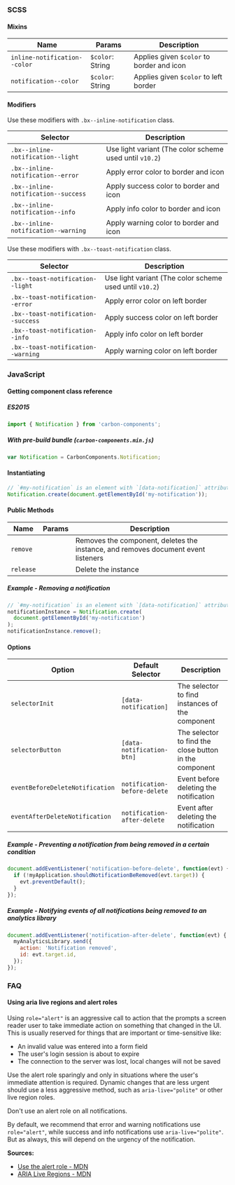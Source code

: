 ### SCSS

#### Mixins

| Name                         | Params           | Description                               |
| ---------------------------- | ---------------- | ----------------------------------------- |
| `inline-notification--color` | `$color`: String | Applies given `$color` to border and icon |
| `notification--color`        | `$color`: String | Applies given `$color` to left border     |

#### Modifiers

Use these modifiers with `.bx--inline-notification` class.

| Selector                            | Description                                             |
| ----------------------------------- | ------------------------------------------------------- |
| `.bx--inline-notification--light`   | Use light variant (The color scheme used until `v10.2`) |
| `.bx--inline-notification--error`   | Apply error color to border and icon                    |
| `.bx--inline-notification--success` | Apply success color to border and icon                  |
| `.bx--inline-notification--info`    | Apply info color to border and icon                     |
| `.bx--inline-notification--warning` | Apply warning color to border and icon                  |

Use these modifiers with `.bx--toast-notification` class.

| Selector                           | Description                                             |
| ---------------------------------- | ------------------------------------------------------- |
| `.bx--toast-notification--light`   | Use light variant (The color scheme used until `v10.2`) |
| `.bx--toast-notification--error`   | Apply error color on left border                        |
| `.bx--toast-notification--success` | Apply success color on left border                      |
| `.bx--toast-notification--info`    | Apply info color on left border                         |
| `.bx--toast-notification--warning` | Apply warning color on left border                      |

### JavaScript

#### Getting component class reference

##### ES2015

```javascript
import { Notification } from 'carbon-components';
```

##### With pre-build bundle (`carbon-components.min.js`)

```javascript
var Notification = CarbonComponents.Notification;
```

#### Instantiating

```javascript
// `#my-notification` is an element with `[data-notification]` attribute
Notification.create(document.getElementById('my-notification'));
```

#### Public Methods

| Name      | Params | Description                                                                       |
| --------- | ------ | --------------------------------------------------------------------------------- |
| `remove`  |        | Removes the component, deletes the instance, and removes document event listeners |
| `release` |        | Delete the instance                                                               |

##### Example - Removing a notification

```javascript
// `#my-notification` is an element with `[data-notification]` attribute
notificationInstance = Notification.create(
  document.getElementById('my-notification')
);
notificationInstance.remove();
```

#### Options

| Option                          | Default Selector             | Description                                            |
| ------------------------------- | ---------------------------- | ------------------------------------------------------ |
| `selectorInit`                  | `[data-notification]`        | The selector to find instances of the component        |
| `selectorButton`                | `[data-notification-btn]`    | The selector to find the close button in the component |
| `eventBeforeDeleteNotification` | `notification-before-delete` | Event before deleting the notification                 |
| `eventAfterDeleteNotification`  | `notification-after-delete`  | Event after deleting the notification                  |

##### Example - Preventing a notification from being removed in a certain condition

```javascript
document.addEventListener('notification-before-delete', function(evt) {
  if (!myApplication.shouldNotificationBeRemoved(evt.target)) {
    evt.preventDefault();
  }
});
```

##### Example - Notifying events of all notifications being removed to an analytics library

```javascript
document.addEventListener('notification-after-delete', function(evt) {
  myAnalyticsLibrary.send({
    action: 'Notification removed',
    id: evt.target.id,
  });
});
```

### FAQ

#### Using aria live regions and alert roles

Using `role="alert"` is an aggressive call to action that the prompts a screen
reader user to take immediate action on something that changed in the UI. This
is usually reserved for things that are important or time-sensitive like:

- An invalid value was entered into a form field
- The user's login session is about to expire
- The connection to the server was lost, local changes will not be saved

Use the alert role sparingly and only in situations where the user's immediate
attention is required. Dynamic changes that are less urgent should use a less
aggressive method, such as `aria-live="polite"` or other live region roles.

Don't use an alert role on all notifications.

By default, we recommend that error and warning notifications use
`role="alert"`, while success and info notifications use `aria-live="polite"`.
But as always, this will depend on the urgency of the notification.

**Sources:**

- [Use the alert role - MDN](https://developer.mozilla.org/en-US/docs/Web/Accessibility/ARIA/ARIA_Techniques/Using_the_alert_role)
- [ARIA Live Regions - MDN](https://developer.mozilla.org/en-US/docs/Web/Accessibility/ARIA/ARIA_Live_Regions)
